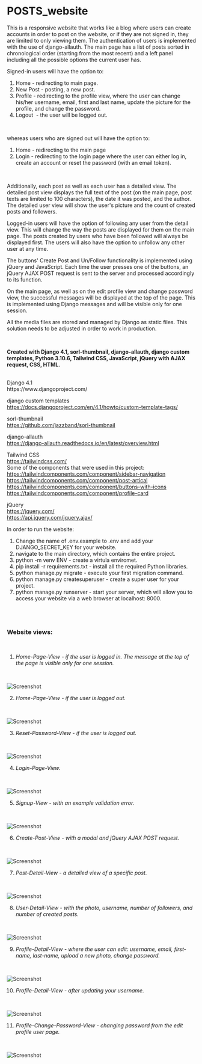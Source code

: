 # POSTS_website

This is a responsive website that works like a blog where users can create accounts in order to post on the website, or if they are not signed in, they are limited to only viewing them. The authentication of users is implemented with the use of django-allauth.
The main page has a list of posts sorted in chronological order (starting from the most recent) and a left panel including all the possible options the current user has.</br>

Signed-in users will have the option to:
1. Home - redirecting to main page. </br>
2. New Post - posting, a new post. </br>
3. Profile - redirecting to the profile view, where the user can change his/her username, email, first and last name, update the picture for the profile, and change the password. </br>
4. Logout  - the user will be logged out. </br>
</br>

whereas users who are signed out will have the option to:
1. Home - redirecting to the main page </br>
2. Login - redirecting to the login page where the user can either log in, create an account or reset the password (with an email token).</br>
</br>

Additionally, each post as well as each user has a detailed view. The detailed post view displays the full text of the post (on the main page, post texts are limited to 100 characters), the date it was posted, and the author. The detailed user view will show the user's picture and the count of created posts and followers.


Logged-in users will have the option of following any user from the detail view. This will change the way the posts are displayed for them on the main page. The posts created by users who have been followed will always be displayed first. The users will also have the option to unfollow any other user at any time.


The buttons' Create Post and Un/Follow functionality is implemented using jQuery and JavaScript. Each time the user presses one of the buttons, an jQuery AJAX POST request is sent to the server and processed accordingly to its function.


On the main page, as well as on the edit profile view and change password view, the successful messages will be displayed at the top of the page. This is implemented using Django messages and will be visible only for one session.


All the media files are stored and managed by Django as static files. This solution needs to be adjusted in order to work in production.



</br>

**Created with Django 4.1, sorl-thumbnail, django-allauth, django custom templates, Python 3.10.6, Tailwind CSS, JavaScript, jQuery with AJAX request, CSS, HTML.**
</br>

</br>
Django 4.1 </br>
https://www.djangoproject.com/ </br>

django custom templates</br>
https://docs.djangoproject.com/en/4.1/howto/custom-template-tags/</br>

sorl-thumbnail </br>
https://github.com/jazzband/sorl-thumbnail </br>

django-allauth </br>
https://django-allauth.readthedocs.io/en/latest/overview.html </br>

Tailwind CSS </br>
https://tailwindcss.com/ </br>
Some of the components that were used in this project: </br>
https://tailwindcomponents.com/component/sidebar-navigation </br>
https://tailwindcomponents.com/component/post-artical </br>
https://tailwindcomponents.com/component/buttons-with-icons </br>
https://tailwindcomponents.com/component/profile-card </br>

jQuery </br>
https://jquery.com/ </br>
https://api.jquery.com/jquery.ajax/ </br>


In order to run the website: <br>
1. Change the name of .env.example to .env and add your DJANGO_SECRET_KEY for your website. </br>
2. navigate to the main directory, which contains the entire project. </br>
3. python -m venv ENV - create a virtula enviromet. </br>
4. pip install -r requirements.txt - install all the required Python libraries. </br>
5. python manage.py migrate - execute your first migration command. </br>
6. python manage.py createsuperuser - create a super user for your project. </br>
7. python manage.py runserver - start your server, which will allow you to access your website via a web browser at localhost: 8000. </br>


</br>
</br>

### Website views:
</br>

1. *Home-Page-View - if the user is logged in. The message at the top of the page is visible only for one session.* 
</br>

![Screenshot](docs/img/01-main_page_loged_in.png)

2. *Home-Page-View - if the user is logged out.*  
</br>

![Screenshot](docs/img/02-main_page_loged_out.png)

3. *Reset-Password-View - if the user is logged out.*  
</br>

![Screenshot](docs/img/03-reset_password_page.png)

4. *Login-Page-View.* 
</br>

![Screenshot](docs/img/04-sign_in_page.png)

5. *Signup-View - with an example validation error.* 
</br>

![Screenshot](docs/img/05-sign_up_with_validation_error.png)

6. *Create-Post-View - with a modal and jQuery AJAX POST request.* 
</br>

![Screenshot](docs/img/06-modal_create_post_with_jQuery_AJAX.png)

7. *Post-Detail-View - a detailed view of a specific post.* 
</br>

![Screenshot](docs/img/07-post_detail_view.png)

8. *User-Detail-View - with the photo, username, number of followers, and number of created posts.* 
</br>

![Screenshot](docs/img/08-user_detail_view.png)

9. *Profile-Detail-View - where the user can edit: username, email, first-name, last-name, upload a new photo, change password.* 
</br>

![Screenshot](docs/img/09-profile_detail_view.png)

10. *Profile-Detail-View - after updating your username.* 
</br>

![Screenshot](docs/img/10-profile_detail_view_updated_username.png)

11. *Profile-Change-Password-View - changing password from the edit profile user page.*
</br>

![Screenshot](docs/img/11-profile_detail_view_change_password.png)